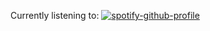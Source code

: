 Currently listening to:
[![spotify-github-profile](https://spotify-github-profile.vercel.app/api/view?uid=5obsygrsqlybvywab6y61p92r&cover_image=true&theme=novatorem&show_offline=false&background_color=121212&interchange=false&bar_color=53b14f&bar_color_cover=false)](https://github.com/kittinan/spotify-github-profile)
